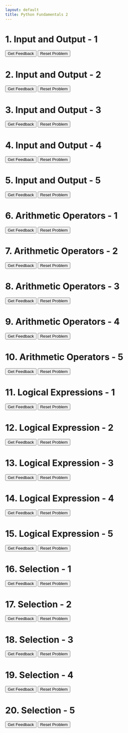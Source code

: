 ```yaml
---
layout: default
title: Python Fundamentals 2
---
```

<h1>1. Input and Output - 1</h1>
<div id="gary1-sortableTrash" class="sortable-code"></div> 
<div id="gary1-sortable" class="sortable-code"></div> 
<div style="clear:both;"></div> 
<p> 
    <input id="gary1-feedbackLink" value="Get Feedback" type="button" /> 
    <input id="gary1-newInstanceLink" value="Reset Problem" type="button" /> 
</p> 
<script type="text/javascript"> 
(function(){
  var initial = "print(&quot;Hello, World!&quot;)\n" +
    "print(&quot;Welcome to Python!&quot;)\n" +
    "print(Hello) #distractor";
  var parsonsPuzzle = new ParsonsWidget({
    "sortableId": "gary1-sortable",
    "max_wrong_lines": 10,
    "grader": ParsonsWidget._graders.LineBasedGrader,
    "exec_limit": 2500,
    "can_indent": true,
    "x_indent": 50,
    "lang": "en",
    "show_feedback": true
  });
  parsonsPuzzle.init(initial);
  parsonsPuzzle.shuffleLines();
  $("#gary1-newInstanceLink").click(function(event){ 
      event.preventDefault(); 
      parsonsPuzzle.shuffleLines(); 
  }); 
  $("#gary1-feedbackLink").click(function(event){ 
      event.preventDefault(); 
      parsonsPuzzle.getFeedback(); 
  }); 
})(); 
</script>

<h1>2. Input and Output - 2</h1>
<div id="gary2-sortableTrash" class="sortable-code"></div> 
<div id="gary2-sortable" class="sortable-code"></div> 
<div style="clear:both;"></div> 
<p> 
    <input id="gary2-feedbackLink" value="Get Feedback" type="button" /> 
    <input id="gary2-newInstanceLink" value="Reset Problem" type="button" /> 
</p> 
<script type="text/javascript"> 
(function(){
  var initial = "name = input(&quot;What is your name? &quot;)\n" +
    "print(&quot;Nice to meet you, &quot; + name + &quot;!&quot;)\n" +
    "print(&quot;Enter your age:&quot;) #distractor";
  var parsonsPuzzle = new ParsonsWidget({
    "sortableId": "gary2-sortable",
    "max_wrong_lines": 10,
    "grader": ParsonsWidget._graders.LineBasedGrader,
    "exec_limit": 2500,
    "can_indent": true,
    "x_indent": 50,
    "lang": "en",
    "show_feedback": true
  });
  parsonsPuzzle.init(initial);
  parsonsPuzzle.shuffleLines();
  $("#gary2-newInstanceLink").click(function(event){ 
      event.preventDefault(); 
      parsonsPuzzle.shuffleLines(); 
  }); 
  $("#gary2-feedbackLink").click(function(event){ 
      event.preventDefault(); 
      parsonsPuzzle.getFeedback(); 
  }); 
})(); 
</script>

<h1>3. Input and Output - 3</h1>
<div id="gary4-sortableTrash" class="sortable-code"></div> 
<div id="gary4-sortable" class="sortable-code"></div> 
<div style="clear:both;"></div> 
<p> 
    <input id="gary4-feedbackLink" value="Get Feedback" type="button" /> 
    <input id="gary4-newInstanceLink" value="Reset Problem" type="button" /> 
</p> 
<script type="text/javascript"> 
(function(){
  var initial = "num = input(&quot;Enter a number: &quot;)\n" +
    "print(&quot;You entered: &quot; + num)\n" +
    "print(num + 5) #distractor";
  var parsonsPuzzle = new ParsonsWidget({
    "sortableId": "gary4-sortable",
    "max_wrong_lines": 10,
    "grader": ParsonsWidget._graders.LineBasedGrader,
    "exec_limit": 2500,
    "can_indent": true,
    "x_indent": 50,
    "lang": "en",
    "show_feedback": true
  });
  parsonsPuzzle.init(initial);
  parsonsPuzzle.shuffleLines();
  $("#gary4-newInstanceLink").click(function(event){ 
      event.preventDefault(); 
      parsonsPuzzle.shuffleLines(); 
  }); 
  $("#gary4-feedbackLink").click(function(event){ 
      event.preventDefault(); 
      parsonsPuzzle.getFeedback(); 
  }); 
})(); 
</script>

<h1>4. Input and Output - 4</h1>
<div id="gary5-sortableTrash" class="sortable-code"></div> 
<div id="gary5-sortable" class="sortable-code"></div> 
<div style="clear:both;"></div> 
<p> 
    <input id="gary5-feedbackLink" value="Get Feedback" type="button" /> 
    <input id="gary5-newInstanceLink" value="Reset Problem" type="button" /> 
</p> 
<script type="text/javascript"> 
(function(){
  var initial = "age = input(&quot;How old are you? &quot;)\n" +
    "print(&quot;You are &quot; + age + &quot; years old.&quot;)\n" +
    "print(Your age is: age) #distractor";
  var parsonsPuzzle = new ParsonsWidget({
    "sortableId": "gary5-sortable",
    "max_wrong_lines": 10,
    "grader": ParsonsWidget._graders.LineBasedGrader,
    "exec_limit": 2500,
    "can_indent": true,
    "x_indent": 50,
    "lang": "en",
    "show_feedback": true
  });
  parsonsPuzzle.init(initial);
  parsonsPuzzle.shuffleLines();
  $("#gary5-newInstanceLink").click(function(event){ 
      event.preventDefault(); 
      parsonsPuzzle.shuffleLines(); 
  }); 
  $("#gary5-feedbackLink").click(function(event){ 
      event.preventDefault(); 
      parsonsPuzzle.getFeedback(); 
  }); 
})(); 
</script>

<h1>5. Input and Output - 5</h1>
<div id="gary3-sortableTrash" class="sortable-code"></div> 
<div id="gary3-sortable" class="sortable-code"></div> 
<div style="clear:both;"></div> 
<p> 
    <input id="gary3-feedbackLink" value="Get Feedback" type="button" /> 
    <input id="gary3-newInstanceLink" value="Reset Problem" type="button" /> 
</p> 
<script type="text/javascript"> 
(function(){
  var initial = "color = input(&quot;What is your favorite color? &quot;)\n" +
    "print(&quot;Wow! &quot; + color + &quot; is a great color!&quot;)\n" +
    "print(&quot;Your color is cool&quot;) #distractor";
  var parsonsPuzzle = new ParsonsWidget({
    "sortableId": "gary3-sortable",
    "max_wrong_lines": 10,
    "grader": ParsonsWidget._graders.LineBasedGrader,
    "exec_limit": 2500,
    "can_indent": true,
    "x_indent": 50,
    "lang": "en",
    "show_feedback": true
  });
  parsonsPuzzle.init(initial);
  parsonsPuzzle.shuffleLines();
  $("#gary3-newInstanceLink").click(function(event){ 
      event.preventDefault(); 
      parsonsPuzzle.shuffleLines(); 
  }); 
  $("#gary3-feedbackLink").click(function(event){ 
      event.preventDefault(); 
      parsonsPuzzle.getFeedback(); 
  }); 
})(); 
</script>

<h1>6. Arithmetic Operators - 1</h1>
<div id="gary6-sortableTrash" class="sortable-code"></div> 
<div id="gary6-sortable" class="sortable-code"></div> 
<div style="clear:both;"></div> 
<p> 
    <input id="gary6-feedbackLink" value="Get Feedback" type="button" /> 
    <input id="gary6-newInstanceLink" value="Reset Problem" type="button" /> 
</p> 
<script type="text/javascript"> 
(function(){
  var initial = "a = int(input(&quot;Enter first number: &quot;))\n" +
    "b = int(input(&quot;Enter second number: &quot;))\n" +
    "print(&quot;Sum:&quot;, a + b)\n" +
    "print(a plus b) #distractor";
  var parsonsPuzzle = new ParsonsWidget({
    "sortableId": "gary6-sortable",
    "max_wrong_lines": 10,
    "grader": ParsonsWidget._graders.LineBasedGrader,
    "exec_limit": 2500,
    "can_indent": true,
    "x_indent": 50,
    "lang": "en",
    "show_feedback": true
  });
  parsonsPuzzle.init(initial);
  parsonsPuzzle.shuffleLines();
  $("#gary6-newInstanceLink").click(function(event){ 
      event.preventDefault(); 
      parsonsPuzzle.shuffleLines(); 
  }); 
  $("#gary6-feedbackLink").click(function(event){ 
      event.preventDefault(); 
      parsonsPuzzle.getFeedback(); 
  }); 
})(); 
</script>

<h1>7. Arithmetic Operators - 2</h1>
<div id="gary7-sortableTrash" class="sortable-code"></div> 
<div id="gary7-sortable" class="sortable-code"></div> 
<div style="clear:both;"></div> 
<p> 
    <input id="gary7-feedbackLink" value="Get Feedback" type="button" /> 
    <input id="gary7-newInstanceLink" value="Reset Problem" type="button" /> 
</p> 
<script type="text/javascript"> 
(function(){
  var initial = "x = 10\n" +
    "y = 3\n" +
    "result = x // y\n" +
    "print(&quot;Integer division result:&quot;, result)\n" +
    "print(x divided by y) #distractor";
  var parsonsPuzzle = new ParsonsWidget({
    "sortableId": "gary7-sortable",
    "max_wrong_lines": 10,
    "grader": ParsonsWidget._graders.LineBasedGrader,
    "exec_limit": 2500,
    "can_indent": true,
    "x_indent": 50,
    "lang": "en",
    "show_feedback": true
  });
  parsonsPuzzle.init(initial);
  parsonsPuzzle.shuffleLines();
  $("#gary7-newInstanceLink").click(function(event){ 
      event.preventDefault(); 
      parsonsPuzzle.shuffleLines(); 
  }); 
  $("#gary7-feedbackLink").click(function(event){ 
      event.preventDefault(); 
      parsonsPuzzle.getFeedback(); 
  }); 
})(); 
</script>

<h1>8. Arithmetic Operators - 3</h1>
<div id="gary8-sortableTrash" class="sortable-code"></div> 
<div id="gary8-sortable" class="sortable-code"></div> 
<div style="clear:both;"></div> 
<p> 
    <input id="gary8-feedbackLink" value="Get Feedback" type="button" /> 
    <input id="gary8-newInstanceLink" value="Reset Problem" type="button" /> 
</p> 
<script type="text/javascript"> 
(function(){
  var initial = "num = 5\n" +
    "square = num ** 2\n" +
    "print(&quot;Square:&quot;, square)\n" +
    "print(num * num) #distractor";
  var parsonsPuzzle = new ParsonsWidget({
    "sortableId": "gary8-sortable",
    "max_wrong_lines": 10,
    "grader": ParsonsWidget._graders.LineBasedGrader,
    "exec_limit": 2500,
    "can_indent": true,
    "x_indent": 50,
    "lang": "en",
    "show_feedback": true
  });
  parsonsPuzzle.init(initial);
  parsonsPuzzle.shuffleLines();
  $("#gary8-newInstanceLink").click(function(event){ 
      event.preventDefault(); 
      parsonsPuzzle.shuffleLines(); 
  }); 
  $("#gary8-feedbackLink").click(function(event){ 
      event.preventDefault(); 
      parsonsPuzzle.getFeedback(); 
  }); 
})(); 
</script>

<h1>9. Arithmetic Operators - 4</h1>
<div id="gary9-sortableTrash" class="sortable-code"></div> 
<div id="gary9-sortable" class="sortable-code"></div> 
<div style="clear:both;"></div> 
<p> 
    <input id="gary9-feedbackLink" value="Get Feedback" type="button" /> 
    <input id="gary9-newInstanceLink" value="Reset Problem" type="button" /> 
</p> 
<script type="text/javascript"> 
(function(){
  var initial = "n = 15\n" +
    "mod_result = n % 4\n" +
    "print(&quot;Remainder:&quot;, mod_result)\n" +
    "print(n mod 4) #distractor";
  var parsonsPuzzle = new ParsonsWidget({
    "sortableId": "gary9-sortable",
    "max_wrong_lines": 10,
    "grader": ParsonsWidget._graders.LineBasedGrader,
    "exec_limit": 2500,
    "can_indent": true,
    "x_indent": 50,
    "lang": "en",
    "show_feedback": true
  });
  parsonsPuzzle.init(initial);
  parsonsPuzzle.shuffleLines();
  $("#gary9-newInstanceLink").click(function(event){ 
      event.preventDefault(); 
      parsonsPuzzle.shuffleLines(); 
  }); 
  $("#gary9-feedbackLink").click(function(event){ 
      event.preventDefault(); 
      parsonsPuzzle.getFeedback(); 
  }); 
})(); 
</script>

<h1>10. Arithmetic Operators - 5</h1>
<div id="gary10-sortableTrash" class="sortable-code"></div> 
<div id="gary10-sortable" class="sortable-code"></div> 
<div style="clear:both;"></div> 
<p> 
    <input id="gary10-feedbackLink" value="Get Feedback" type="button" /> 
    <input id="gary10-newInstanceLink" value="Reset Problem" type="button" /> 
</p> 
<script type="text/javascript"> 
(function(){
  var initial = "length = 7\n" +
    "width = 4\n" +
    "area = length * width\n" +
    "print(&quot;Area:&quot;, area)\n" +
    "print(length times width) #distractor";
  var parsonsPuzzle = new ParsonsWidget({
    "sortableId": "gary10-sortable",
    "max_wrong_lines": 10,
    "grader": ParsonsWidget._graders.LineBasedGrader,
    "exec_limit": 2500,
    "can_indent": true,
    "x_indent": 50,
    "lang": "en",
    "show_feedback": true
  });
  parsonsPuzzle.init(initial);
  parsonsPuzzle.shuffleLines();
  $("#gary10-newInstanceLink").click(function(event){ 
      event.preventDefault(); 
      parsonsPuzzle.shuffleLines(); 
  }); 
  $("#gary10-feedbackLink").click(function(event){ 
      event.preventDefault(); 
      parsonsPuzzle.getFeedback(); 
  }); 
})(); 
</script>

<h1>11. Logical Expressions - 1</h1>
<div id="gary11-sortableTrash" class="sortable-code"></div> 
<div id="gary11-sortable" class="sortable-code"></div> 
<div style="clear:both;"></div> 
<p> 
    <input id="gary11-feedbackLink" value="Get Feedback" type="button" /> 
    <input id="gary11-newInstanceLink" value="Reset Problem" type="button" /> 
</p> 
<script type="text/javascript"> 
(function(){
  var initial = "age = 18\n" +
    "if age >= 18:\n" +
    "    print(&quot;You can vote.&quot;)\n" +
    "print(&quot;You are an adult&quot;) #distractor";
  var parsonsPuzzle = new ParsonsWidget({
    "sortableId": "gary11-sortable",
    "max_wrong_lines": 10,
    "grader": ParsonsWidget._graders.LineBasedGrader,
    "exec_limit": 2500,
    "can_indent": true,
    "x_indent": 50,
    "lang": "en",
    "show_feedback": true
  });
  parsonsPuzzle.init(initial);
  parsonsPuzzle.shuffleLines();
  $("#gary11-newInstanceLink").click(function(event){ 
      event.preventDefault(); 
      parsonsPuzzle.shuffleLines(); 
  }); 
  $("#gary11-feedbackLink").click(function(event){ 
      event.preventDefault(); 
      parsonsPuzzle.getFeedback(); 
  }); 
})(); 
</script>

<h1>12. Logical Expression - 2</h1>
<div id="gary12-sortableTrash" class="sortable-code"></div> 
<div id="gary12-sortable" class="sortable-code"></div> 
<div style="clear:both;"></div> 
<p> 
    <input id="gary12-feedbackLink" value="Get Feedback" type="button" /> 
    <input id="gary12-newInstanceLink" value="Reset Problem" type="button" /> 
</p> 
<script type="text/javascript"> 
(function(){
  var initial = "num = 10\n" +
    "if num % 2 == 0:\n" +
    "    print(&quot;Even number&quot;)\n" +
    "print(&quot;Odd number&quot;) #distractor";
  var parsonsPuzzle = new ParsonsWidget({
    "sortableId": "gary12-sortable",
    "max_wrong_lines": 10,
    "grader": ParsonsWidget._graders.LineBasedGrader,
    "exec_limit": 2500,
    "can_indent": true,
    "x_indent": 50,
    "lang": "en",
    "show_feedback": true
  });
  parsonsPuzzle.init(initial);
  parsonsPuzzle.shuffleLines();
  $("#gary12-newInstanceLink").click(function(event){ 
      event.preventDefault(); 
      parsonsPuzzle.shuffleLines(); 
  }); 
  $("#gary12-feedbackLink").click(function(event){ 
      event.preventDefault(); 
      parsonsPuzzle.getFeedback(); 
  }); 
})(); 
</script>

<h1>13. Logical Expression - 3</h1>
<div id="gary13-sortableTrash" class="sortable-code"></div> 
<div id="gary13-sortable" class="sortable-code"></div> 
<div style="clear:both;"></div> 
<p> 
    <input id="gary13-feedbackLink" value="Get Feedback" type="button" /> 
    <input id="gary13-newInstanceLink" value="Reset Problem" type="button" /> 
</p> 
<script type="text/javascript"> 
(function(){
  var initial = "temperature = 25\n" +
    "if temperature > 30:\n" +
    "    print(&quot;It is hot.&quot;)\n" +
    "elif temperature < 10:\n" +
    "    print(&quot;It is cold.&quot;)\n" +
    "else:\n" +
    "    print(&quot;It is moderate.&quot;)\n" +
    "print(&quot;Check weather&quot;) #distractor";
  var parsonsPuzzle = new ParsonsWidget({
    "sortableId": "gary13-sortable",
    "max_wrong_lines": 10,
    "grader": ParsonsWidget._graders.LineBasedGrader,
    "exec_limit": 2500,
    "can_indent": true,
    "x_indent": 50,
    "lang": "en",
    "show_feedback": true
  });
  parsonsPuzzle.init(initial);
  parsonsPuzzle.shuffleLines();
  $("#gary13-newInstanceLink").click(function(event){ 
      event.preventDefault(); 
      parsonsPuzzle.shuffleLines(); 
  }); 
  $("#gary13-feedbackLink").click(function(event){ 
      event.preventDefault(); 
      parsonsPuzzle.getFeedback(); 
  }); 
})(); 
</script>

<h1>14. Logical Expression - 4</h1>
<div id="gary14-sortableTrash" class="sortable-code"></div> 
<div id="gary14-sortable" class="sortable-code"></div> 
<div style="clear:both;"></div> 
<p> 
    <input id="gary14-feedbackLink" value="Get Feedback" type="button" /> 
    <input id="gary14-newInstanceLink" value="Reset Problem" type="button" /> 
</p> 
<script type="text/javascript"> 
(function(){
  var initial = "x = 5\n" +
    "y = 10\n" +
    "if x < y and y > 5:\n" +
    "    print(&quot;Both conditions are true&quot;)\n" +
    "print(&quot;At least one is false&quot;) #distractor";
  var parsonsPuzzle = new ParsonsWidget({
    "sortableId": "gary14-sortable",
    "max_wrong_lines": 10,
    "grader": ParsonsWidget._graders.LineBasedGrader,
    "exec_limit": 2500,
    "can_indent": true,
    "x_indent": 50,
    "lang": "en",
    "show_feedback": true
  });
  parsonsPuzzle.init(initial);
  parsonsPuzzle.shuffleLines();
  $("#gary14-newInstanceLink").click(function(event){ 
      event.preventDefault(); 
      parsonsPuzzle.shuffleLines(); 
  }); 
  $("#gary14-feedbackLink").click(function(event){ 
      event.preventDefault(); 
      parsonsPuzzle.getFeedback(); 
  }); 
})(); 
</script>

<h1>15. Logical Expression - 5</h1>
<div id="gary15-sortableTrash" class="sortable-code"></div> 
<div id="gary15-sortable" class="sortable-code"></div> 
<div style="clear:both;"></div> 
<p> 
    <input id="gary15-feedbackLink" value="Get Feedback" type="button" /> 
    <input id="gary15-newInstanceLink" value="Reset Problem" type="button" /> 
</p> 
<script type="text/javascript"> 
(function(){
  var initial = "a = True\n" +
    "b = False\n" +
    "if not b:\n" +
    "    print(&quot;b is False&quot;)\n" +
    "print(&quot;a is False&quot;) #distractor";
  var parsonsPuzzle = new ParsonsWidget({
    "sortableId": "gary15-sortable",
    "max_wrong_lines": 10,
    "grader": ParsonsWidget._graders.LineBasedGrader,
    "exec_limit": 2500,
    "can_indent": true,
    "x_indent": 50,
    "lang": "en",
    "show_feedback": true
  });
  parsonsPuzzle.init(initial);
  parsonsPuzzle.shuffleLines();
  $("#gary15-newInstanceLink").click(function(event){ 
      event.preventDefault(); 
      parsonsPuzzle.shuffleLines(); 
  }); 
  $("#gary15-feedbackLink").click(function(event){ 
      event.preventDefault(); 
      parsonsPuzzle.getFeedback(); 
  }); 
})(); 
</script>

<h1>16. Selection - 1</h1>
<div id="gary16-sortableTrash" class="sortable-code"></div> 
<div id="gary16-sortable" class="sortable-code"></div> 
<div style="clear:both;"></div> 
<p> 
    <input id="gary16-feedbackLink" value="Get Feedback" type="button" /> 
    <input id="gary16-newInstanceLink" value="Reset Problem" type="button" /> 
</p> 
<script type="text/javascript"> 
(function(){
  var initial = "score = int(input(&quot;Enter your score: &quot;))\n" +
    "if score >= 50:\n" +
    "    print(&quot;You passed!&quot;)\n" +
    "else:\n" +
    "    print(&quot;You failed.&quot;)\n" +
    "print(&quot;Score checked&quot;) #distractor";
  var parsonsPuzzle = new ParsonsWidget({
    "sortableId": "gary16-sortable",
    "max_wrong_lines": 10,
    "grader": ParsonsWidget._graders.LineBasedGrader,
    "exec_limit": 2500,
    "can_indent": true,
    "x_indent": 50,
    "lang": "en",
    "show_feedback": true
  });
  parsonsPuzzle.init(initial);
  parsonsPuzzle.shuffleLines();
  $("#gary16-newInstanceLink").click(function(event){ 
      event.preventDefault(); 
      parsonsPuzzle.shuffleLines(); 
  }); 
  $("#gary16-feedbackLink").click(function(event){ 
      event.preventDefault(); 
      parsonsPuzzle.getFeedback(); 
  }); 
})(); 
</script>

<h1>17. Selection - 2</h1>
<div id="gary17-sortableTrash" class="sortable-code"></div> 
<div id="gary17-sortable" class="sortable-code"></div> 
<div style="clear:both;"></div> 
<p> 
    <input id="gary17-feedbackLink" value="Get Feedback" type="button" /> 
    <input id="gary17-newInstanceLink" value="Reset Problem" type="button" /> 
</p> 
<script type="text/javascript"> 
(function(){
  var initial = "x = 3\n" +
    "if x == 1:\n" +
    "    print(&quot;One&quot;)\n" +
    "elif x == 2:\n" +
    "    print(&quot;Two&quot;)\n" +
    "else:\n" +
    "    print(&quot;Something else&quot;)\n" +
    "print(x is three) #distractor";
  var parsonsPuzzle = new ParsonsWidget({
    "sortableId": "gary17-sortable",
    "max_wrong_lines": 10,
    "grader": ParsonsWidget._graders.LineBasedGrader,
    "exec_limit": 2500,
    "can_indent": true,
    "x_indent": 50,
    "lang": "en",
    "show_feedback": true
  });
  parsonsPuzzle.init(initial);
  parsonsPuzzle.shuffleLines();
  $("#gary17-newInstanceLink").click(function(event){ 
      event.preventDefault(); 
      parsonsPuzzle.shuffleLines(); 
  }); 
  $("#gary17-feedbackLink").click(function(event){ 
      event.preventDefault(); 
      parsonsPuzzle.getFeedback(); 
  }); 
})(); 
</script>

<h1>18. Selection - 3</h1>
<div id="gary18-sortableTrash" class="sortable-code"></div> 
<div id="gary18-sortable" class="sortable-code"></div> 
<div style="clear:both;"></div> 
<p> 
    <input id="gary18-feedbackLink" value="Get Feedback" type="button" /> 
    <input id="gary18-newInstanceLink" value="Reset Problem" type="button" /> 
</p> 
<script type="text/javascript"> 
(function(){
  var initial = "password = input(&quot;Enter password: &quot;)\n" +
    "if password == &quot;secure123&quot;:\n" +
    "    print(&quot;Access granted&quot;)\n" +
    "else:\n" +
    "    print(&quot;Access denied&quot;)\n" +
    "print(&quot;Check password&quot;) #distractor";
  var parsonsPuzzle = new ParsonsWidget({
    "sortableId": "gary18-sortable",
    "max_wrong_lines": 10,
    "grader": ParsonsWidget._graders.LineBasedGrader,
    "exec_limit": 2500,
    "can_indent": true,
    "x_indent": 50,
    "lang": "en",
    "show_feedback": true
  });
  parsonsPuzzle.init(initial);
  parsonsPuzzle.shuffleLines();
  $("#gary18-newInstanceLink").click(function(event){ 
      event.preventDefault(); 
      parsonsPuzzle.shuffleLines(); 
  }); 
  $("#gary18-feedbackLink").click(function(event){ 
      event.preventDefault(); 
      parsonsPuzzle.getFeedback(); 
  }); 
})(); 
</script>

<h1>19. Selection - 4</h1>
<div id="gary19-sortableTrash" class="sortable-code"></div> 
<div id="gary19-sortable" class="sortable-code"></div> 
<div style="clear:both;"></div> 
<p> 
    <input id="gary19-feedbackLink" value="Get Feedback" type="button" /> 
    <input id="gary19-newInstanceLink" value="Reset Problem" type="button" /> 
</p> 
<script type="text/javascript"> 
(function(){
  var initial = "height = int(input(&quot;Enter your height in cm: &quot;))\n" +
    "if height >= 120:\n" +
    "    print(&quot;You can ride the roller coaster!&quot;)\n" +
    "else:\n" +
    "    print(&quot;Sorry, you are too short.&quot;)\n" +
    "print(&quot;Height checked&quot;) #distractor";
  var parsonsPuzzle = new ParsonsWidget({
    "sortableId": "gary19-sortable",
    "max_wrong_lines": 10,
    "grader": ParsonsWidget._graders.LineBasedGrader,
    "exec_limit": 2500,
    "can_indent": true,
    "x_indent": 50,
    "lang": "en",
    "show_feedback": true
  });
  parsonsPuzzle.init(initial);
  parsonsPuzzle.shuffleLines();
  $("#gary19-newInstanceLink").click(function(event){ 
      event.preventDefault(); 
      parsonsPuzzle.shuffleLines(); 
  }); 
  $("#gary19-feedbackLink").click(function(event){ 
      event.preventDefault(); 
      parsonsPuzzle.getFeedback(); 
  }); 
})(); 
</script>

<h1>20. Selection - 5</h1>
<div id="gary20-sortableTrash" class="sortable-code"></div> 
<div id="gary20-sortable" class="sortable-code"></div> 
<div style="clear:both;"></div> 
<p> 
    <input id="gary20-feedbackLink" value="Get Feedback" type="button" /> 
    <input id="gary20-newInstanceLink" value="Reset Problem" type="button" /> 
</p> 
<script type="text/javascript"> 
(function(){
  var puzzlenum = 20;
  var initial = "age = int(input(&quot;Enter age: &quot;))\n" +
    "if age < 13:\n" +
    "    print(&quot;Child&quot;)\n" +
    "elif age < 18:\n" +
    "    print(&quot;Teenager&quot;)\n" +
    "else:\n" +
    "    print(&quot;Adult&quot;)\n" +
    "print(&quot;Age group determined&quot;) #distractor";
  var parsonsPuzzle = new ParsonsWidget({
    "sortableId": "gary" + puzzlenum + "-sortable",
    "max_wrong_lines": 10,
    "grader": ParsonsWidget._graders.LineBasedGrader,
    "exec_limit": 2500,
    "can_indent": true,
    "x_indent": 50,
    "lang": "en",
    "show_feedback": true
  });
  parsonsPuzzle.init(initial);
  parsonsPuzzle.shuffleLines();
  $("#gary" + puzzlenum + "-newInstanceLink").click(function(event){ 
      event.preventDefault(); 
      parsonsPuzzle.shuffleLines(); 
  }); 
  $("#gary" + puzzlenum + "-feedbackLink").click(function(event){ 
      event.preventDefault(); 
      parsonsPuzzle.getFeedback(); 
  }); 
})(); 
</script>
